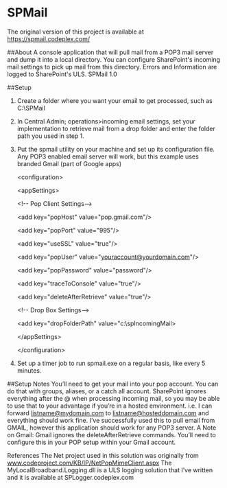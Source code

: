 # SPMail
The original version of this project is available at https://spmail.codeplex.com/

##About
A console application that will pull mail from a POP3 mail server and dump it into a local directory. You can configure SharePoint's incoming mail settings to pick up mail from this directory. Errors and Information are logged to SharePoint's ULS.
SPMail 1.0

##Setup
1. Create a folder where you want your email to get processed, such as C:\SPMail
2. In Central Admin; operations>incoming email settings, set your implementation to retrieve mail from a drop folder and enter the folder path you used in step 1. 
3. Put the spmail utility on your machine and set up its configuration file. Any POP3 enabled email server will work, but this example uses branded Gmail (part of Google apps)

    &lt;configuration&gt;

    &lt;appSettings&gt;

    &lt;!-- Pop Client Settings--&gt;

    &lt;add key="popHost" value="pop.gmail.com"/&gt;

    &lt;add key="popPort" value="995"/&gt;

    &lt;add key="useSSL" value="true"/&gt;

    &lt;add key="popUser" value="youraccount@yourdomain.com"/&gt;

    &lt;add key="popPassword" value="password"/&gt;

    &lt;add key="traceToConsole" value="true"/&gt;

    &lt;add key="deleteAfterRetrieve" value="true"/&gt;
    
    &lt;!-- Drop Box Settings--&gt;

    &lt;add key="dropFolderPath" value="c:\spIncomingMail&gt;

    &lt;/appSettings&gt;

    &lt;/configuration&gt;
4. Set up a timer job to run spmail.exe on a regular basis, like every 5 minutes.

##Setup Notes 
You’ll need to get your mail into your pop account. You can do that with groups, aliases, or a catch all account. 
SharePoint ignores everything after the @ when processing incoming mail, so you may be able to use that to your advantage if you’re in a hosted environment. i.e. I can forward listname@mydomain.com to listname@hosteddomain.com and everything should work fine. 
I’ve successfully used this to pull email from GMAIL, however this application should work for any POP3 server. 
A Note on Gmail: Gmail ignores the deleteAfterRetrieve commands. You’ll need to configure this in your POP setup within your Gmail account.

References
The Net project used in this solution was originally from www.codeproject.com/KB/IP/NetPopMimeClient.aspx
The MyLocalBroadband.Logging.dll is a ULS logging solution that I’ve written and it is available at SPLogger.codeplex.com
